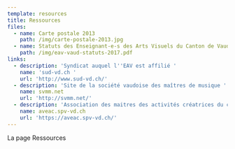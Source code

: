 ```yaml
---
template: resources
title: Ressources
files:
  - name: Carte postale 2013
    path: /img/carte-postale-2013.jpg
  - name: Statuts des Enseignant-e-s des Arts Visuels du Canton de Vaud 2017
    path: /img/eav-vaud-statuts-2017.pdf
links:
  - description: 'Syndicat auquel l''EAV est affilié '
    name: 'sud-vd.ch '
    url: 'http://www.sud-vd.ch/'
  - description: 'Site de la société vaudoise des maîtres de musique '
    name: svmm.net
    url: 'http://svmm.net/'
  - description: 'Association des maitres des activités créatrices du canton de Vaud '
    name: aveac.spv-vd.ch
    url: 'https://aveac.spv-vd.ch/'
---
```

La page Ressources
